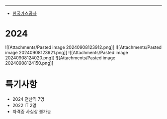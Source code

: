 ---
- [한국가스공사](https://www.kogas.or.kr/site/koGas/goBoard.do?boardNo=44&Key=1010801000000)
# 2024
![[Attachments/Pasted image 20240908123912.png]]
![[Attachments/Pasted image 20240908123921.png]]
![[Attachments/Pasted image 20240908124020.png]]
![[Attachments/Pasted image 20240908124150.png]]

# 특기사항
- 2024 전산직 7명
- 2022 IT 2명
- 자격증 사실상 불가능